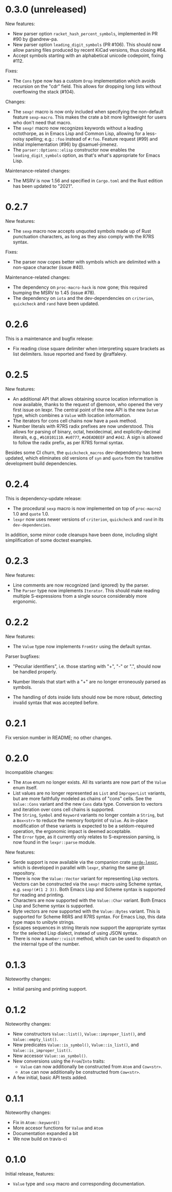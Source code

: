 # 0.3.0 (unreleased)

New features:

- New parser option `racket_hash_percent_symbols`, implemented in PR
  #90 by @andrew-pa.
- New parser option `leading_digit_symbols` (PR #106). This should now
  allow parsing files produced by recent KiCad versions, thus closing
  #64.
- Accept symbols starting with an alphabetical unicode codepoint,
  fixing #112.

Fixes:

- The `Cons` type now has a custom `Drop` implementation which avoids
  recursion on the "cdr" field. This allows for dropping long lists
  without overflowing the stack (#104).

Changes:

- The `sexp!` macro is now only included when specifying the
  non-default feature `sexp-macro`. This makes the crate a bit more
  lightweight for users who don't need that macro.
- The `sexp!` macro now recognizes keywords without a leading
  octothorpe, as in Emacs Lisp and Common Lisp, allowing for a
  less-noisy spelling; e.g.: `:foo` instead of `#:foo`. Feature
  request (#99) and initial implementation (#96) by @samuel-jimenez.
- The `parser::Options::elisp` constructor now enables the
  `leading_digit_symbols` option, as that's what's appropriate for
  Emacs Lisp.

Maintenance-related changes:

- The MSRV is now 1.56 and specified in `Cargo.toml` and the Rust
  edition has been updated to "2021".

# 0.2.7

New features:

- The `sexp` macro now accepts unquoted symbols made up of Rust
  punctuation characters, as long as they also comply with the R7RS
  syntax.

Fixes:

- The parser now copes better with symbols which are delimited with a
  non-space character (issue #40).

Maintenance-related changes:

- The dependency on `proc-macro-hack` is now gone; this required
  bumping the MSRV to 1.45 (issue #78).
- The dependency on `iota` and the dev-dependencies on `criterion`,
  `quickcheck` and `rand` have been updated.

# 0.2.6

This is a maintenance and bugfix release:

- Fix reading close square delimiter when interpreting square brackets
  as list delimiters. Issue reported and fixed by @raffalevy.

# 0.2.5

New features:

- An additional API that allows obtaining source location information
  is now available, thanks to the request of @emoon, who opened the
  very first issue on lexpr. The central point of the new API is the
  new `Datum` type, which combines a `Value` with location information.
- The iterators for cons cell chains now have a `peek` method.
- Number literals with R7RS radix prefixes are now understood. This
  allows for parsing of binary, octal, hexidecimal, and
  explicitly-decimal literals, e.g., `#b10101110`. `#o0777`,
  `#xDEADBEEF` and `#d42`. A sign is allowed to follow the radix
  prefix, as per R7RS formal syntax.

Besides some CI churn, the `quickcheck_macros` dev-dependency has been
updated, which eliminates old versions of `syn` and `quote` from the
transitive development build dependencies.

# 0.2.4

This is dependency-update release:

- The procedural `sexp` macro is now implemented on top of
  `proc-macro2` 1.0 and `quote` 1.0.
- `lexpr` now uses newer versions of `criterion`, `quickcheck` and
  `rand` in its `dev-dependencies`.

In addition, some minor code cleanups have been done, including slight
simplification of some doctest examples.

# 0.2.3

New features:

- Line comments are now recognized (and ignored) by the parser.
- The `Parser` type now implements `Iterator`. This should make
  reading multiple S-expressions from a single source considerably
  more ergonomic.

# 0.2.2

New features:

- The `Value` type now implements `FromStr` using the default syntax.

Parser bugfixes:

- "Peculiar identifiers", i.e. those starting with "+", "-" or ".",
  should now be handled properly.

- Number literals that start with a "+" are no longer erroneously
  parsed as symbols.

- The handling of dots inside lists should now be more robust,
  detecting invalid syntax that was accepted before.

# 0.2.1

Fix version number in README; no other changes.

# 0.2.0

Incompatible changes:

- The `Atom` enum no longer exists. All its variants are now part of
  the `Value` enum itself.
- List values are no longer represented as `List` and `ImproperList`
  variants, but are more faithfully modeled as chains of "cons"
  cells. See the `Value::Cons` variant and the new `Cons` data
  type. Conversion to vectors and iteration over cons cell chains is
  supported.
- The `String`, `Symbol` and `Keyword` variants no longer contain a
  `String`, but a `Box<str>` to reduce the memory footprint of
  `Value`. As in-place modification of these variants is expected to
  be a seldom-required operation, the ergonomic impact is deemed
  acceptable.
- The `Error` type, as it currently only relates to S-expression
  parsing, is now found in the `lexpr::parse` module.

New features:

- Serde support is now available via the companion crate
  [`serde-lexpr`], which is developed in parallel with `lexpr`,
  sharing the same git repository.
- There is now the `Value::Vector` variant for representing Lisp
  vectors. Vectors can be constructed via the `sexp!` macro using
  Scheme syntax, e.g. `sexp!(#(1 2 3))`. Both Emacs Lisp and Scheme
  syntax is supported for reading and printing.
- Characters are now supported with the `Value::Char` variant. Both
  Emacs Lisp and Scheme syntax is supported.
- Byte vectors are now supported with the `Value::Bytes` variant. This
  is supported for Scheme R6RS and R7RS syntax. For Emacs Lisp, this
  data type maps to unibyte strings.
- Escapes sequences in string literals now support the appropriate
  syntax for the selected Lisp dialect, instead of using JSON syntax.
- There is now a `Number::visit` method, which can be used to dispatch
  on the internal type of the number.

[`serde-lexpr`]: https://github.com/rotty/lexpr-rs/tree/master/serde-lexpr

# 0.1.3

Noteworthy changes:

- Initial parsing and printing support.

# 0.1.2

Noteworthy changes:

- New constructors `Value::list()`, `Value::improper_list()`, and
  `Value::empty_list()`.
- New predicates `Value::is_symbol()`, `Value::is_list()`, and
  `Value::is_improper_list()`.
- New accessor `Value::as_symbol()`.
- New conversions using the `From`/`Into` traits:
  - `Value` can now additionally be constructed from `Atom` and `Cow<str>`.
  - `Atom` can now additionally be constructed from `Cow<str>`.
- A few initial, basic API tests added.

# 0.1.1

Noteworthy changes:

- Fix in `Atom::keyword()`
- More accesor functions for `Value` and `Atom`
- Documentation expanded a bit
- We now build on travis-ci

# 0.1.0

Initial release, features:

- `Value` type and `sexp` macro and corresponding documentation.
